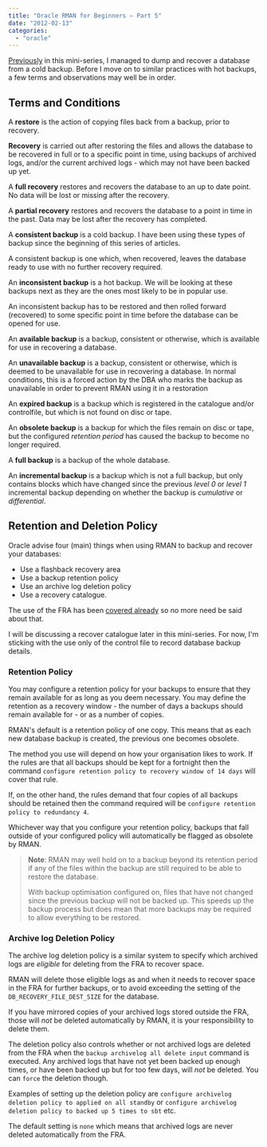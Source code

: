 ```yaml
---
title: "Oracle RMAN for Beginners – Part 5"
date: "2012-02-13"
categories: 
  - "oracle"
---
```


[Previously](/posts/2012/02/oracle-rman-for-beginners-part-4/ "Oracle RMAN for Beginners – Part 4") in this mini-series, I managed to dump and recover a database from a cold backup. Before I move on to similar practices with hot backups, a few terms and observations may well be in order.

## Terms and Conditions

A **restore** is the action of copying files back from a backup, prior to recovery.

**Recovery** is carried out after restoring the files and allows the database to be recovered in full or to a specific point in time, using backups of archived logs, and/or the current archived logs - which may not have been backed up yet.

A **full recovery** restores and recovers the database to an up to date point. No data will be lost or missing after the recovery.

A **partial recovery** restores and recovers the database to a point in time in the past. Data may be lost after the recovery has completed.

A **consistent backup** is a cold backup. I have been using these types of backup since the beginning of this series of articles.

A consistent backup is one which, when recovered, leaves the database ready to use with no further recovery required.

An **inconsistent backup** is a hot backup. We will be looking at these backups next as they are the ones most likely to be in popular use.

An inconsistent backup has to be restored and then rolled forward (recovered) to some specific point in time before the database can be opened for use.

An **available backup** is a backup, consistent or otherwise, which is available for use in recovering a database.

An **unavailable backup** is a backup, consistent or otherwise, which is deemed to be unavailable for use in recovering a database. In normal conditions, this is a forced action by the DBA who marks the backup as unavailable in order to prevent RMAN using it in a restoration

An **expired backup** is a backup which is registered in the catalogue and/or controlfile, but which is not found on disc or tape.

An **obsolete backup** is a backup for which the files remain on disc or tape, but the configured _retention period_ has caused the backup to become no longer required.

A **full backup** is a backup of the whole database.

An **incremental backup** is a backup which is not a full backup, but only contains blocks which have changed since the previous _level 0_ or _level 1_ incremental backup depending on whether the backup is _cumulative_ or _differential_.

## Retention and Deletion Policy

Oracle advise four (main) things when using RMAN to backup and recover your databases:

- Use a flashback recovery area
- Use a backup retention policy
- Use an archive log deletion policy
- Use a recovery catalogue.

The use of the FRA has been [covered already](/posts/2012/02/oracle-rman-for-beginners-part-1/ "Oracle RMAN for Beginners – Part 1") so no more need be said about that.

I will be discussing a recover catalogue later in this mini-series. For now, I'm sticking with the use only of the control file to record database backup details.

### Retention Policy

You may configure a retention policy for your backups to ensure that they remain available for as long as you deem necessary. You may define the retention as a recovery window - the number of days a backups should remain available for - or as a number of copies.

RMAN's default is a retention policy of one copy. This means that as each new database backup is created, the previous one becomes obsolete.

The method you use will depend on how your organisation likes to work. If the rules are that all backups should be kept for a fortnight then the command `configure retention policy to recovery window of 14 days` will cover that rule.

If, on the other hand, the rules demand that four copies of all backups should be retained then the command required will be `configure retention policy to redundancy 4`.

Whichever way that you configure your retention policy, backups that fall outside of your configured policy will automatically be flagged as obsolete by RMAN.

> **Note**: RMAN may well hold on to a backup beyond its retention period if any of the files within the backup are still required to be able to restore the database.
> 
> With backup optimisation configured on, files that have not changed since the previous backup will not be backed up. This speeds up the backup process but does mean that more backups may be required to allow everything to be restored.

### Archive log Deletion Policy

The archive log deletion policy is a similar system to specify which archived logs are _eligible_ for deleting from the FRA to recover space.

RMAN will delete those eligible logs as and when it needs to recover space in the FRA for further backups, or to avoid exceeding the setting of the `DB_RECOVERY_FILE_DEST_SIZE` for the database.

If you have mirrored copies of your archived logs stored outside the FRA, those will _not_ be deleted automatically by RMAN, it is your responsibility to delete them.

The deletion policy also controls whether or not archived logs are deleted from the FRA when the `backup archivelog all delete input` command is executed. Any archived logs that have not yet been backed up enough times, or have been backed up but for too few days, will _not_ be deleted. You can `force` the deletion though.

Examples of setting up the deletion policy are `configure archivelog deletion policy to applied on all standby` or `configure archivelog deletion policy to backed up 5 times to sbt` etc.

The default setting is `none` which means that archived logs are never deleted automatically from the FRA.
